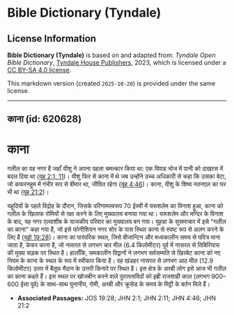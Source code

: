 # Bible Dictionary (Tyndale)

## License Information

**Bible Dictionary (Tyndale)** is based on and adapted from: _Tyndale Open Bible Dictionary_, [Tyndale House Publishers](https://tyndaleopenresources.com/), 2023, which is licensed under a [CC BY-SA 4.0 license](https://creativecommons.org/licenses/by-sa/4.0/legalcode.en).

This markdown version (created `2025-10-20`) is provided under the same license.



--------------------------------

## काना (id: 620628)

काना
====

गलील का वह नगर है जहाँ यीशु ने अपना पहला चमत्कार किया था: एक विवाह भोज में पानी को दाखरस में बदल दिया था ([यूह 2:1, 11](https://ref.ly/John2:1,John2:11))। यीशु फिर से काना में थे जब उन्होंने उच्च अधिकारी से कहा कि उसका बेटा, जो कफरनहूम में गंभीर रूप से बीमार था, जीवित रहेगा ([यूह 4:46](https://ref.ly/John4:46))। काना, यीशु के शिष्य नतनएल का घर भी था ([यूह 21:2](https://ref.ly/John21:2))।

यहूदियों के पहले विद्रोह के दौरान, जिसके परिणामस्वरूप 70 ईस्वी में यरूशलेम का विनाश हुआ, काना को गलील के खिलाफ रोमियों से रक्षा करने के लिए मुख्यालय बनाया गया था। यरूशलेम और मन्दिर के विनाश के बाद, यह नगर एल्याशीब के याजकीय परिवार का मुख्यालय बन गया। यूहन्ना के सुसमाचार में इसे "गलील का काना" कहा गया है, जो इसे फोनीशियन नगर सोर के पास स्थित काना से स्पष्ट रूप से अलग करने के लिए है ([यहो 19:28](https://ref.ly/Josh19:28))। काना का पारंपरिक स्थल, जिसे बीजान्टिन और मध्यकालीन समय से पवित्र माना जाता है, केफर काना है, जो नासरत से लगभग चार मील (6\.4 किलोमीटर) पूर्व में नासरत से तिबिरियास की मुख्य सड़क पर स्थित है। हालाँकि, समकालीन विद्वानों ने लगभग सर्वसम्मति से खिरबेट काना को नए नियम के काना के स्थल के रूप में स्वीकार किया है। वह खंडहर नासरत से लगभग आठ मील (12\.9 किलोमीटर) उत्तर में बैतूफ मैदान के उत्तरी किनारे पर स्थित है। इस क्षेत्र के अरबी लोग इसे आज भी गलील का काना कहते हैं। इस स्थल पर खोजबीन करने वाले पुरातत्वविदों को इब्री राजशाही काल (लगभग 900–600 ईसा पूर्व) के साथ\-साथ युनानीय, रोमी, अरबी और क्रूसेड के समय के मिट्टी के बर्तन मिले हैं।

* **Associated Passages:** JOS 19:28; JHN 2:1; JHN 2:11; JHN 4:46; JHN 21:2

